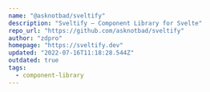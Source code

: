 ```yaml
---
name: "@asknotbad/sveltify"
description: "Sveltify — Component Library for Svelte"
repo_url: "https://github.com/asknotbad/sveltify"
author: "zdpro"
homepage: "https://sveltify.dev"
updated: "2022-07-16T11:18:28.544Z"
outdated: true
tags: 
  - component-library
---
```

